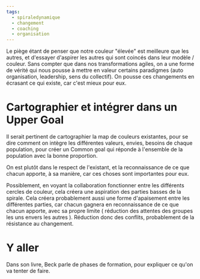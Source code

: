 ```yaml
---
tags:
  - spiraledynamique
  - changement
  - coaching
  - organisation
---
```


Le piège étant de penser que notre couleur "élevée" est meilleure que les autres, et d'essayer d'aspirer les autres qui sont coincés dans leur modèle / couleur.
Sans compter que dans nos transformations agiles, on a une forme de vérité qui nous pousse à mettre en valeur certains paradigmes (auto organisation, leadership, sens du collectif). On pousse ces changements en écrasant ce qui existe, car c'est mieux pour eux.

# Cartographier et intégrer dans un Upper Goal
Il serait pertinent de cartographier la map de couleurs existantes, pour se dire comment on intègre les différentes valeurs, envies, besoins de chaque population, pour créer un Common goal qui réponde à l'ensemble de la population avec la bonne proportion.

On est plutôt dans le respect de l'existant, et la reconnaissance de ce que chacun apporte, à sa manière, car ces choses sont importantes pour eux.

Possiblement, en voyant la collaboration fonctionner entre les différents cercles de couleur, cela créera une aspiration des parties basses de la spirale. Cela créera probablement aussi une forme d'apaisement entre les différentes parties, car chacun gagnera en reconnaissance de ce que chacun apporte, avec sa propre limite ( réduction des attentes des groupes les uns envers les autres ). Réduction donc des conflits, probablement de la résistance au changement.

# Y aller

Dans son livre, Beck parle de phases de formation, pour expliquer ce qu'on va tenter de faire.
